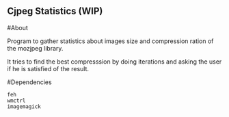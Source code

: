 Cjpeg Statistics (WIP)
----------------------


#About

Program to gather statistics about images size and compression ration of the
mozjpeg library.

It tries to find the best compresssion by doing iterations and asking the user
if he is satisfied of the result.


#Dependencies

```
feh
wmctrl
imagemagick
```
